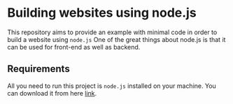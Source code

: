 # Building websites using node.js

This repository aims to provide an example with minimal code in order to build a website using `node.js`
One of the great things about node.js is that it can be used for front-end as well as backend.

## Requirements
All you need to run this project is `node.js` installed on your machine. You can download it from here [link](https://nodejs.org/en/).
